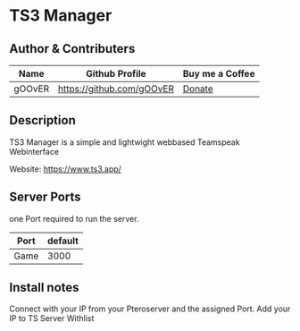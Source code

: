 # TS3 Manager

## Author & Contributers
| Name        | Github Profile  | Buy me a Coffee |
| ------------- |-------------|-------------|
| gOOvER | https://github.com/gOOvER |[Donate](https://donate.goover.dev) |

## Description
TS3 Manager is a simple and lightwight webbased Teamspeak Webinterface

Website: https://www.ts3.app/

## Server Ports
one Port required to run the server.

| Port    | default |
|---------|---------|
| Game    | 3000    |

## Install notes

Connect with your IP from your Pteroserver and the assigned Port. Add your IP to TS Server Withlist
